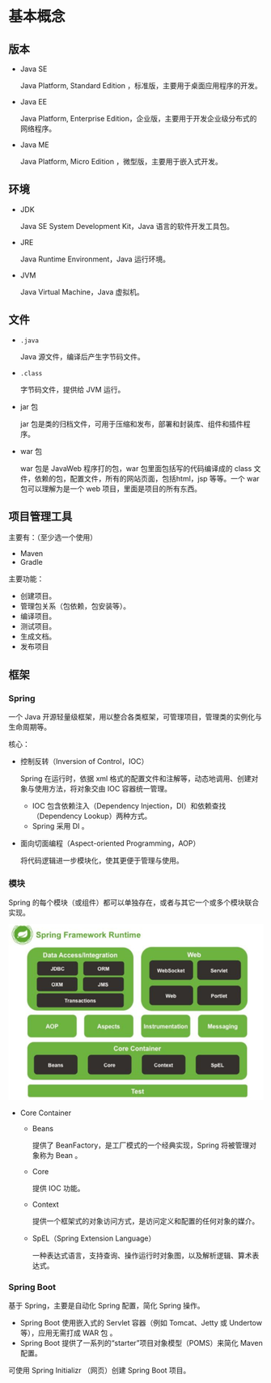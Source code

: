 # 基本概念

## 版本

- Java SE

	Java Platform, Standard Edition ，标准版，主要用于桌面应用程序的开发。

- Java EE

	Java Platform, Enterprise Edition，企业版，主要用于开发企业级分布式的网络程序。

- Java ME

	Java Platform, Micro Edition ，微型版，主要用于嵌入式开发。

## 环境

- JDK

	Java SE System Development Kit，Java 语言的软件开发工具包。 

- JRE

	Java Runtime Environment，Java 运行环境。

- JVM

	Java Virtual Machine，Java 虚拟机。

## 文件

- `.java`

	Java 源文件，编译后产生字节码文件。

- `.class`

	字节码文件，提供给 JVM 运行。
	
- jar 包

  jar 包是类的归档文件，可用于压缩和发布，部署和封装库、组件和插件程序。

- war 包

  war 包是 JavaWeb 程序打的包，war 包里面包括写的代码编译成的 class 文件，依赖的包，配置文件，所有的网站页面，包括html，jsp 等等。一个 war 包可以理解为是一个 web 项目，里面是项目的所有东西。

## 项目管理工具

主要有：（至少选一个使用）

- Maven
- Gradle

主要功能：

- 创建项目。
- 管理包关系（包依赖，包安装等）。
- 编译项目。
- 测试项目。
- 生成文档。
- 发布项目

## 框架

### Spring

一个 Java 开源轻量级框架，用以整合各类框架，可管理项目，管理类的实例化与生命周期等。

核心：

- 控制反转（Inversion of Control，IOC）

  Spring 在运行时，依据 xml 格式的配置文件和注解等，动态地调用、创建对象与使用方法，将对象交由 IOC 容器统一管理。

  - IOC 包含依赖注入（Dependency Injection，DI）和依赖查找（Dependency Lookup）两种方式。
  - Spring 采用 DI 。

- 面向切面编程（Aspect-oriented Programming，AOP）

  将代码逻辑进一步模块化，使其更便于管理与使用。

### 模块

Spring 的每个模块（或组件）都可以单独存在，或者与其它一个或多个模块联合实现。

![image-20220807100032538](images/基本概念/image-20220807100032538.png)

- Core Container

	- Beans

		提供了 BeanFactory，是工厂模式的一个经典实现，Spring 将被管理对象称为 Bean 。

	- Core

		提供 IOC 功能。

	- Context

		提供一个框架式的对象访问方式，是访问定义和配置的任何对象的媒介。

	- SpEL（Spring Extension Language）

		一种表达式语言，支持查询、操作运行时对象图，以及解析逻辑、算术表达式。

### Spring Boot

基于 Spring，主要是自动化 Spring 配置，简化 Spring 操作。

- Spring Boot 使用嵌入式的 Servlet 容器（例如 Tomcat、Jetty 或 Undertow 等），应用无需打成 WAR 包 。
- Spring Boot 提供了一系列的“starter”项目对象模型（POMS）来简化 Maven 配置。

可使用 Spring Initializr （网页）创建 Spring Boot 项目。
